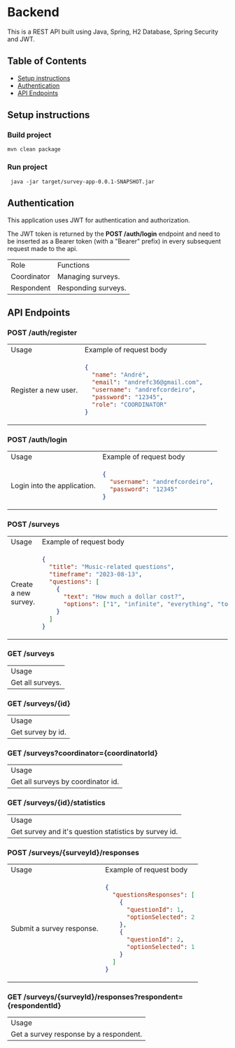 # Backend

This is a REST API built using Java, Spring, H2 Database, Spring Security and JWT.

## Table of Contents

- [Setup instructions](#setup-instructions)
- [Authentication](#authentication)
- [API Endpoints](#api-endpoints)

###

## Setup instructions

### Build project

```
mvn clean package
```

### Run project

```
 java -jar target/survey-app-0.0.1-SNAPSHOT.jar
```

## Authentication

This application uses JWT for authentication and authorization.

The JWT token is returned by the **POST /auth/login** endpoint and need to be inserted as a Bearer token (with a "Bearer" prefix) in every subsequent request made to the api.

<table>
<tr>
<td> Role </td> <td> Functions </td>
</tr>

<tr>
<td> Coordinator </td> <td> Managing surveys. </td>
</tr>

<tr>
<td> Respondent </td> <td> Responding surveys. </td>
</tr>

</table>

## API Endpoints

### POST /auth/register

<table>
<tr>
<td> Usage </td> <td> Example of request body </td>
</tr>
<tr>
<td> Register a new user. </td>
<td>

```json
{
  "name": "André",
  "email": "andrefc36@gmail.com",
  "username": "andrefcordeiro",
  "password": "12345",
  "role": "COORDINATOR"
}
```

</td>
</tr>
</table>

### POST /auth/login

<table>
<tr>
<td> Usage </td> <td> Example of request body </td>
</tr>
<tr>
<td> Login into the application. </td>
<td>

```json
{
  "username": "andrefcordeiro",
  "password": "12345"
}
```

</td>
</tr>
</table>

### POST /surveys

<table>
<tr>
<td> Usage </td> <td> Example of request body </td>
</tr>
<tr>
<td> Create a new survey. </td>
<td>

```json
{
  "title": "Music-related questions",
  "timeframe": "2023-08-13",
  "questions": [
    {
      "text": "How much a dollar cost?",
      "options": ["1", "infinite", "everything", "too much", "nothing"]
    }
  ]
}
```

</td>
</tr>
</table>

### GET /surveys

<table>
<tr>
<td> Usage </td>
</tr>
<tr>
<td> Get all surveys. </td>
</tr>
</table>

### GET /surveys/{id}

<table>
<tr>
<td> Usage </td>
</tr>
<tr>
<td> Get survey by id. </td>
</tr>
</table>

### GET /surveys?coordinator={coordinatorId}

<table>
<tr>
<td> Usage </td>
</tr>
<tr>
<td> Get all surveys by coordinator id. </td>
</tr>
</table>

### GET /surveys/{id}/statistics

<table>
<tr>
<td> Usage </td>
</tr>
<tr>
<td> Get survey and it's question statistics by survey id. </td>
</tr>
</table>

</tr>
</table>

### POST /surveys/{surveyId}/responses

<table>
<tr>
<td> Usage </td> <td> Example of request body </td>
</tr>
<tr>
<td> Submit a survey response. </td>
<td>

```json
{
  "questionsResponses": [
    {
      "questionId": 1,
      "optionSelected": 2
    },
    {
      "questionId": 2,
      "optionSelected": 1
    }
  ]
}
```

</td>
</tr>
</table>

### GET /surveys/{surveyId}/responses?respondent={respondentId}

<table>
<tr>
<td> Usage </td>
</tr>
<tr>
<td> Get a survey response by a respondent. </td>
</tr>
</table>

